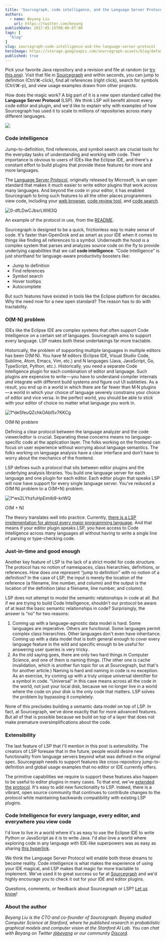 ```yaml
---
title: 'Sourcegraph, code intelligence, and the Language Server Protocol'
authors:
  - name: Beyang Liu
    url: https://twitter.com/beyang
publishDate: 2017-05-15T00:00-07:00
tags: [
  "blog"
]
slug: sourcegraph-code-intelligence-and-the-language-server-protocol
heroImage: https://storage.googleapis.com/sourcegraph-assets/blog/default_hero_social.png
published: true
---
```




Pick your favorite Java repository and a revision and file at random (or [try this one](https://sourcegraph.com/github.com/apache/commons-io@70b9170cac5a47f6d55cdced51e94ac9a8fec28a/-/blob/src/main/java/org/apache/commons/io/IOUtils.java#L99:18)). Visit that file in [Sourcegraph](https://sourcegraph.com) and within seconds, you can jump to definition (Ctrl/⌘-click), find all references (right click), search for symbols (Ctrl/⌘-p), and view usage examples drawn from other projects.

How does the magic work? A big part of it is a new open standard called the **Language Server Protocol** (LSP). We think LSP will benefit almost every code editor and plugin, and we'd like to explain why with examples of how Sourcegraph has used it to scale to millions of repositories across many different languages.

[![](https://cdn-images-1.medium.com/max/1000/1*LOyxNByJZg-9xdHVQWotbw.png)](https://sourcegraph.com/github.com/junit-team/junit4@d07ed0bf79efd81c260f327854a02097f59fffb2/-/blob/src/main/java/org/junit/Test.java#L66:20)

### Code intelligence

Jump-to-definition, find references, and symbol search are crucial tools for the everyday tasks of understanding and working with code. Their importance is obvious to users of IDEs like the Eclipse IDE, and there's a constant effort to build plugins that provide these features for more and more languages.

The [Language Server Protocol](https://github.com/Microsoft/language-server-protocol), originally released by Microsoft, is an open standard that makes it much easier to write editor plugins that work across many languages. And beyond the code in your editor, it has enabled Sourcegraph to bring such features to all the other places programmers view code, including your [web browser](https://sourcegraph.com/github.com/junit-team/junit4@d07ed0bf79efd81c260f327854a02097f59fffb2/-/blob/src/main/java/org/junit/Test.java#L66:20), [code review tool](https://docs.sourcegraph.com/integration/browser_extension?hl=en), and [code search](https://text.sourcegraph.com/introducing-code-search-in-sourcegraph-5944a3b75df7).

![0-dfLDwCJbsrLWI63Q](//images.contentful.com/le3mxztn6yoo/2FxIw5zjk46e2a62SaYic8/738b01cc83f47bf63599ed3dae58807c/0-dfLDwCJbsrLWI63Q.png)

An example of the protocol in use, from the <a href='https://github.com/Microsoft/language-server-protocol/blob/master/README.md'>README</a>.

Sourcegraph is designed to be a quick, frictionless way to make sense of code. It's faster than OpenGrok and as smart as your IDE when it comes to things like finding all references to a symbol. Underneath the hood is a complex system that parses and analyzes source code on the fly to provide underlying capabilities that we call **code intelligence**. “Code Intelligence” is just shorthand for language-aware productivity boosters like:

*   Jump to definition
*   Find references
*   Symbol search
*   Hover tooltips
*   Autocomplete

But such features have existed in tools like the Eclipse platform for decades. Why the need now for a new open standard? The reason has to do with tractability.

### O(M·N) problem

IDEs like the Eclipse IDE are complex systems that often support Code Intelligence on a certain set of languages. Sourcegraph aims to support every language. LSP makes both these undertakings far more tractable.

Historically, the problem of supporting multiple languages in multiple editors has been O(M·N). You have M editors (Eclipse IDE, Visual Studio Code, Sublime, Atom, Emacs, Vim, etc.) and N languages (Java, JavaScript, Go, TypeScript, Python, etc.). Historically, you need a separate Code Intelligence plugin for each combination of editor and language. Such plugins are expensive to write — you have to understand compiler internals _and_ integrate with different build systems _and_ figure out UI subtleties. As a result, you end up in a world in which there are far fewer than M·N plugins — a world in which your choice of language severely constrains your choice of editor and vice versa. In the perfect world, you should be able to stick with your editor of choice no matter what language you work in.

![1*deSfeuQZchkOAbI5v7KKCg](//images.contentful.com/le3mxztn6yoo/6CTRlgdnHiEqWaUCa888aG/86696a83591fbde83caba8413c0f93f6/1_deSfeuQZchkOAbI5v7KKCg.png)

 O(M·N) problem

Defining a clear protocol between the language analyzer and the code viewer/editor is crucial. Separating these concerns means no language-specific code at the application layer. The folks working on the frontend can focus on user experience without worrying about language semantics. The folks working on language analysis have a clear interface and don't have to worry about the mechanics of the frontend.

LSP defines such a protocol that sits between editor plugins and the underlying analysis libraries. You build one language server for each language and one plugin for each editor. Each editor plugin that speaks LSP will now have support for every single language server. You've reduced a O(M·N) problem to a O(M+N) problem.

![1*ws2LYhzfuHpEimlb9-knWQ](//images.contentful.com/le3mxztn6yoo/5fAE4L5xKEM2wOE6WGsMyY/18126663e1f38d946fcfae2b06c2cd88/1_ws2LYhzfuHpEimlb9-knWQ.png)

O(M + N)

The theory translates well into practice. Currently, [there is a LSP implementation for almost every major programming language](http://langserver.org/). And that means if your editor plugin speaks LSP, you have access to Code Intelligence across many languages all without having to write a single line of parsing or type-checking code.

### Just-in-time and good enough

Another key feature of LSP is the lack of a strict model for code structure. The protocol has no notion of namespaces, class hierarchies, definitions, or references. How does one represent “jump to definition” with no notion of a definition? In the case of LSP, the input is merely the location of the reference (a filename, line number, and column) and the output is the location of the definition (also a filename, line number, and column).

LSP does not attempt to model the semantic relationships in code at all. But if we are trying to build Code Intelligence, shouldn't our protocol be aware of at least the basic semantic relationships in code? Surprisingly, the answer is “no” for two reasons:

1.  Coming up with a language-agnostic data model is hard. Some languages are imperative. Others are functional. Some languages permit complex class hierarchies. Other languages don't even have inheritance. Coming up with a data model that is both general enough to cover every language feature in the wild and specific enough to be useful for answering user queries is very tricky.
2.  As the old saying goes, there are only two hard things in Computer Science, and one of them is naming things. (The other one is cache invalidation, which is another fun topic for us at Sourcegraph, but that's for another article.) Naming is hard and naming in code is no exception. As an exercise, try coming up with a truly unique universal identifier for a symbol in code. “Universal” in this case means across all the code in the world, not just your local disk, because we no longer live in a world where the code on your disk is the only code that matters. LSP solves the problem by bypassing it completely.

None of this precludes building a semantic data model on top of LSP. In fact, at Sourcegraph, we've done exactly that for more advanced features. But all of that is possible because we build on top of a layer that does not make premature oversimplifications about the code.

### Extensibility

The last feature of LSP that I'll mention in this post is extensibility. The creators of LSP foresaw that in the future, people would desire new functionality from language servers beyond what was defined in the original spec. Sourcegraph needs to support features like cross-repository jump-to-definition and global usage examples that no editor or IDE currently offers.

The primitive capabilities we require to support these features also happen to be useful to editor plugins in many cases. To that end, we've [extended](https://github.com/sourcegraph/language-server-protocol/blob/master/extension-cache.md) [the](https://github.com/sourcegraph/language-server-protocol/blob/master/extension-files.md) [protocol](https://github.com/sourcegraph/language-server-protocol/blob/master/extension-workspace-references.md). It's easy to add new functionality to LSP. Indeed, there is a vibrant, open source community that continues to contribute changes to the protocol while maintaining backwards compatibility with existing LSP plugins.

### Code Intelligence for every language, every editor, and everywhere you view code

I'd love to live in a world where it's as easy to use the Eclipse IDE to write Python or JavaScript as it is to write Java. I'd also love a world where exploring code in any language with IDE-like superpowers was as easy as sharing [this hyperlink](https://sourcegraph.com/github.com/junit-team/junit4@d07ed0bf79efd81c260f327854a02097f59fffb2/-/blob/src/main/java/org/junit/Test.java#L66:22).

We think the Language Server Protocol will enable both these dreams to become reality. Code intelligence is what makes the experience of using your IDE magical, and LSP makes that magic far more tractable to implement. We've used it to great success so far at [Sourcegraph](https://sourcegraph.com/) and we'd highly encourage you to check it out for your IDE and editor plugins.

Questions, comments, or feedback about Sourcegraph or LSP? [Let us know](https://twitter.com/sourcegraph)!

### About the author

_Beyang Liu is the CTO and co-founder of Sourcegraph. Beyang studied Computer Science at Stanford, where he published research in probabilistic graphical models and computer vision at the Stanford AI Lab. You can chat with Beyang on Twitter [@beyang](https://twitter.com/beyang) or our community [Discord](https://discord.com/invite/vqsBW8m5Y8)._
